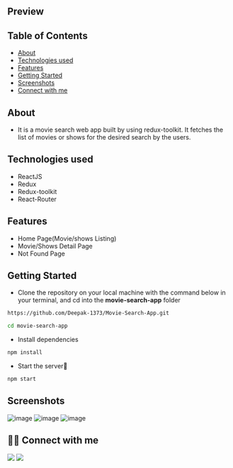 ## Preview



## Table of Contents

- [About](#about)
- [Technologies used](#technologies-used)
- [Features](#features)
- [Getting Started](#getting-started)
- [Screenshots](#screenshots)
- [Connect with me](#-connect-with-me)


## About
 - It is a movie search web app built by using redux-toolkit. It fetches the list of movies or shows for the desired search by the users.
   
## Technologies used
- ReactJS
- Redux
- Redux-toolkit
- React-Router

## Features
<ul>
  <li>Home Page(Movie/shows Listing)</li>
  <li>Movie/Shows Detail Page</li>
  <li>Not Found Page</li>
</ul>

## Getting Started

- Clone the repository on your local machine with the command below in your terminal, and cd into the **movie-search-app** folder

```sh
https://github.com/Deepak-1373/Movie-Search-App.git

cd movie-search-app
```

- Install dependencies

```sh
npm install
```

- Start the server🚀

```sh
npm start
```

## Screenshots

![image](https://user-images.githubusercontent.com/61752151/170990789-0427fb20-918e-46da-8259-282df8064eeb.png)
![image](https://user-images.githubusercontent.com/61752151/170990848-0c149d1a-1373-4f75-a9d1-619edf0ee6fb.png)
![image](https://user-images.githubusercontent.com/61752151/170990967-1a420b86-1df0-4399-a596-68e90e6c417f.png)




## 👨‍💻 Connect with me 
<a href="https://twitter.com/dkamat001"><img src="https://img.shields.io/badge/Twitter-1DA1F2?style=for-the-badge&logo=twitter&logoColor=white"/></a>
<a href="https://linkedin.com/in/deepak-1373"><img src="https://img.shields.io/badge/LinkedIn-0077B5?style=for-the-badge&logo=linkedin&logoColor=white"/></a>
